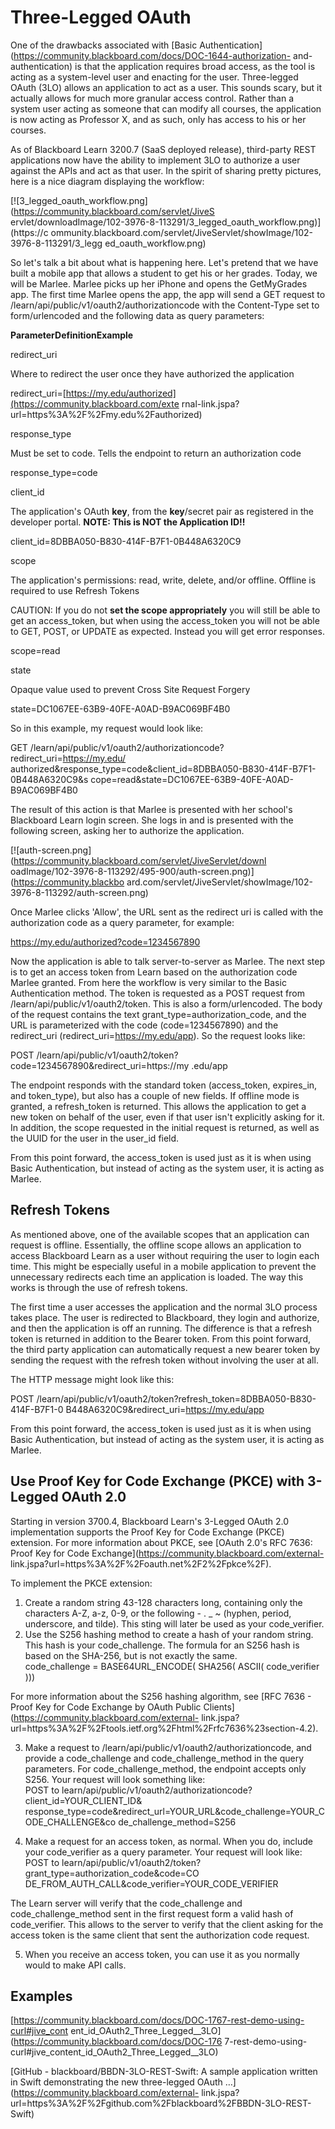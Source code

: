# Three-Legged OAuth
One of the drawbacks associated with [Basic
Authentication](https://community.blackboard.com/docs/DOC-1644-authorization-
and-authentication) is that the application requires broad access, as the tool
is acting as a system-level user and enacting for the user. Three-legged OAuth
(3LO) allows an application to act as a user. This sounds scary, but it
actually allows for much more granular access control. Rather than a system
user acting as someone that can modify all courses, the application is now
acting as Professor X, and as such, only has access to his or her courses.

As of Blackboard Learn 3200.7 (SaaS deployed release), third-party REST
applications now have the ability to implement 3LO to authorize a user against
the APIs and act as that user. In the spirit of sharing pretty pictures, here
is a nice diagram displaying the workflow:

[![3_legged_oauth_workflow.png](https://community.blackboard.com/servlet/JiveS
ervlet/downloadImage/102-3976-8-113291/3_legged_oauth_workflow.png)](https://c
ommunity.blackboard.com/servlet/JiveServlet/showImage/102-3976-8-113291/3_legg
ed_oauth_workflow.png)

So let's talk a bit about what is happening here. Let's pretend that we have
built a mobile app that allows a student to get his or her grades. Today, we
will be Marlee. Marlee picks up her iPhone and opens the GetMyGrades app. The
first time Marlee opens the app, the app will send a GET request to
/learn/api/public/v1/oauth2/authorizationcode with the Content-Type set to
form/urlencoded and the following data as query parameters:

**Parameter****Definition****Example**

redirect_uri

Where to redirect the user once they have authorized the application

redirect_uri=[https://my.edu/authorized](https://community.blackboard.com/exte
rnal-link.jspa?url=https%3A%2F%2Fmy.edu%2Fauthorized)

response_type

Must be set to code. Tells the endpoint to return an authorization code

response_type=code

client_id

The application's OAuth **key**, from the **key**/secret pair as registered in
the developer portal. **NOTE: This is NOT the Application ID!!**

client_id=8DBBA050-B830-414F-B7F1-0B448A6320C9

scope

The application's permissions: read, write, delete, and/or offline. Offline is
required to use Refresh Tokens

CAUTION: If you do not **set the scope appropriately** you will still be able
to get an access_token, but when using the access_token you will not be able
to GET, POST, or UPDATE as expected. Instead you will get error responses.

scope=read

state

Opaque value used to prevent Cross Site Request Forgery

state=DC1067EE-63B9-40FE-A0AD-B9AC069BF4B0

So in this example, my request would look like:

GET /learn/api/public/v1/oauth2/authorizationcode?redirect_uri=https://my.edu/
authorized&response_type=code&client_id=8DBBA050-B830-414F-B7F1-0B448A6320C9&s
cope=read&state=DC1067EE-63B9-40FE-A0AD-B9AC069BF4B0

The result of this action is that Marlee is presented with her school's
Blackboard Learn login screen. She logs in and is presented with the following
screen, asking her to authorize the application.

[![auth-screen.png](https://community.blackboard.com/servlet/JiveServlet/downl
oadImage/102-3976-8-113292/495-900/auth-screen.png)](https://community.blackbo
ard.com/servlet/JiveServlet/showImage/102-3976-8-113292/auth-screen.png)

Once Marlee clicks 'Allow', the URL sent as the redirect uri is called with
the authorization code as a query parameter, for example:

https://my.edu/authorized?code=1234567890

Now the application is able to talk server-to-server as Marlee. The next step
is to get an access token from Learn based on the authorization code Marlee
granted. From here the workflow is very similar to the Basic Authentication
method. The token is requested as a POST request from
/learn/api/public/v1/oauth2/token. This is also a form/urlencoded. The body of
the request contains the text grant_type=authorization_code, and the URL is
parameterized with the code (code=1234567890) and the redirect_uri
(redirect_uri=https://my.edu/app). So the request looks like:

POST /learn/api/public/v1/oauth2/token?code=1234567890&redirect_uri=https://my
.edu/app

The endpoint responds with the standard token (access_token, expires_in, and
token_type), but also has a couple of new fields. If offline mode is granted,
a refresh_token is returned. This allows the application to get a new token on
behalf of the user, even if that user isn't explicitly asking for it. In
addition, the scope requested in the initial request is returned, as well as
the UUID for the user in the user_id field.

From this point forward, the access_token is used just as it is when using
Basic Authentication, but instead of acting as the system user, it is acting
as Marlee.

## Refresh Tokens

As mentioned above, one of the available scopes that an application can
request is offline. Essentially, the offline scope allows an application to
access Blackboard Learn as a user without requiring the user to login each
time. This might be especially useful in a mobile application to prevent the
unnecessary redirects each time an application is loaded. The way this works
is through the use of refresh tokens.

The first time a user accesses the application and the normal 3LO process
takes place. The user is redirected to Blackboard, they login and authorize,
and then the application is off an running. The difference is that a refresh
token is returned in addition to the Bearer token. From this point forward,
the third party application can automatically request a new bearer token by
sending the request with the refresh token without involving the user at all.

The HTTP message might look like this:

POST /learn/api/public/v1/oauth2/token?refresh_token=8DBBA050-B830-414F-B7F1-0
B448A6320C9&redirect_uri=https://my.edu/app

From this point forward, the access_token is used just as it is when using
Basic Authentication, but instead of acting as the system user, it is acting
as Marlee.

## Use Proof Key for Code Exchange (PKCE) with 3-Legged OAuth 2.0

Starting in version 3700.4, Blackboard Learn's 3-Legged OAuth 2.0
implementation supports the Proof Key for Code Exchange (PKCE) extension. For
more information about PKCE, see [OAuth 2.0's RFC 7636: Proof Key for Code
Exchange](https://community.blackboard.com/external-
link.jspa?url=https%3A%2F%2Foauth.net%2F2%2Fpkce%2F).

To implement the PKCE extension:

  1. Create a random string 43-128 characters long, containing only the characters A-Z, a-z, 0-9, or the following - . _ ~ (hyphen, period, underscore, and tilde). This sting will later be used as your code_verifier.
  2. Use the S256 hashing method to create a hash of your random string. This hash is your code_challenge. The formula for an S256 hash is based on the SHA-256, but is not exactly the same.  
code_challenge = BASE64URL_ENCODE( SHA256( ASCII( code_verifier )))

For more information about the S256 hashing algorithm, see [RFC 7636 - Proof
Key for Code Exchange by OAuth Public
Clients](https://community.blackboard.com/external-
link.jspa?url=https%3A%2F%2Ftools.ietf.org%2Fhtml%2Frfc7636%23section-4.2).

  3. Make a request to /learn/api/public/v1/oauth2/authorizationcode, and provide a code_challenge and code_challenge_method in the query parameters. For code_challenge_method, the endpoint accepts only S256. Your request will look something like:  
POST to learn/api/public/v1/oauth2/authorizationcode?client_id=YOUR_CLIENT_ID&
response_type=code&redirect_url=YOUR_URL&code_challenge=YOUR_CODE_CHALLENGE&co
de_challenge_method=S256

  4. Make a request for an access token, as normal. When you do, include your code_verifier as a query parameter. Your request will look like:  
POST to learn/api/public/v1/oauth2/token?grant_type=authorization_code&code=CO
DE_FROM_AUTH_CALL&code_verifier=YOUR_CODE_VERIFIER

The Learn server will verify that the code_challenge and code_challenge_method
sent in the first request form a valid hash of code_verifier. This allows to
the server to verify that the client asking for the access token is the same
client that sent the authorization code request.

  5. When you receive an access token, you can use it as you normally would to make API calls.

## Examples

[https://community.blackboard.com/docs/DOC-1767-rest-demo-using-curl#jive_cont
ent_id_OAuth2_Three_Legged__3LO](https://community.blackboard.com/docs/DOC-176
7-rest-demo-using-curl#jive_content_id_OAuth2_Three_Legged__3LO)

[GitHub - blackboard/BBDN-3LO-REST-Swift: A sample application written in
Swift demonstrating the new three-legged OAuth
…](https://community.blackboard.com/external-
link.jspa?url=https%3A%2F%2Fgithub.com%2Fblackboard%2FBBDN-3LO-REST-Swift)

